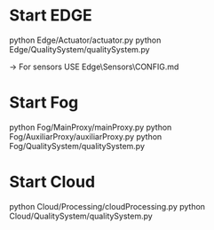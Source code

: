 # Start EDGE
python Edge/Actuator/actuator.py
python Edge/QualitySystem/qualitySystem.py

→ For sensors USE Edge\Sensors\CONFIG.md

# Start Fog 

python Fog/MainProxy/mainProxy.py
python Fog/AuxiliarProxy/auxiliarProxy.py
python Fog/QualitySystem/qualitySystem.py

# Start Cloud

python Cloud/Processing/cloudProcessing.py
python Cloud/QualitySystem/qualitySystem.py







